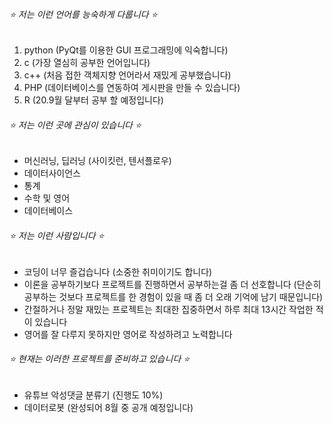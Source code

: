 ###### ⭐ 저는 이런 언어를 능숙하게 다룹니다 ⭐
1. python (PyQt를 이용한 GUI 프로그래밍에 익숙합니다) 
2. c (가장 열심히 공부한 언어입니다)
3. c++ (처음 접한 객체지향 언어라서 재밌게 공부했습니다)
4. PHP (데이터베이스를 연동하여 게시판을 만들 수 있습니다)
5. R (20.9월 달부터 공부 할 예정입니다)

###### ⭐ 저는 이런 곳에 관심이 있습니다 ⭐
 * 머신러닝, 딥러닝 (사이킷런, 텐서플로우)
 * 데이터사이언스
 * 통계
 * 수학 및 영어
 * 데이터베이스

###### ⭐ 저는 이런 사람입니다 ⭐
* 코딩이 너무 즐겁습니다 (소중한 취미이기도 합니다)
* 이론을 공부하기보다 프로젝트를 진행하면서 공부하는걸 좀 더 선호합니다 (단순히 공부하는 것보다 프로젝트를 한 경험이 있을 때 좀 더 오래 기억에 남기 때문입니다)
* 간절하거나 정말 재밌는 프로젝트는 최대한 집중하면서 하루 최대 13시간 작업한 적이 있습니다
* 영어를 잘 다루지 못하지만 영어로 작성하려고 노력합니다

###### ⭐ 현재는 이러한 프로젝트를 준비하고 있습니다 ⭐
* 유튜브 악성댓글 분류기 (진행도 10%)
* 데이터로봇 (완성되어 8월 중 공개 예정입니다)
